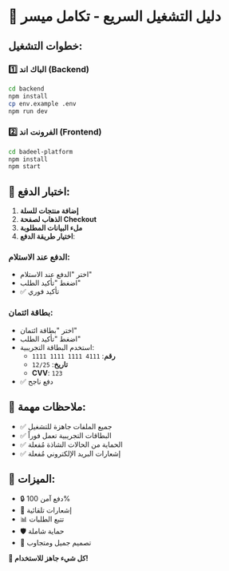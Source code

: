 # 🚀 دليل التشغيل السريع - تكامل ميسر

## خطوات التشغيل:

### 1️⃣ الباك اند (Backend)
```bash
cd backend
npm install
cp env.example .env
npm run dev
```

### 2️⃣ الفرونت اند (Frontend)
```bash
cd badeel-platform  
npm install
npm start
```

## 🧪 اختبار الدفع:

1. **إضافة منتجات للسلة**
2. **الذهاب لصفحة Checkout**
3. **ملء البيانات المطلوبة**
4. **اختيار طريقة الدفع**:

### الدفع عند الاستلام:
- اختر "الدفع عند الاستلام"
- اضغط "تأكيد الطلب"
- ✅ تأكيد فوري

### بطاقة ائتمان:
- اختر "بطاقة ائتمان"
- اضغط "تأكيد الطلب"
- استخدم البطاقة التجريبية:
  - **رقم**: `4111 1111 1111 1111`
  - **تاريخ**: `12/25`
  - **CVV**: `123`
- ✅ دفع ناجح

## 🔧 ملاحظات مهمة:

- ✅ جميع الملفات جاهزة للتشغيل
- ✅ البطاقات التجريبية تعمل فوراً
- ✅ الحماية من الحالات الشاذة مُفعلة
- ✅ إشعارات البريد الإلكتروني مُفعلة

## 📱 الميزات:
- 🔒 دفع آمن 100%
- 📧 إشعارات تلقائية
- 📊 تتبع الطلبات
- 🛡️ حماية شاملة
- 🎨 تصميم جميل ومتجاوب

**🎉 كل شيء جاهز للاستخدام!**
